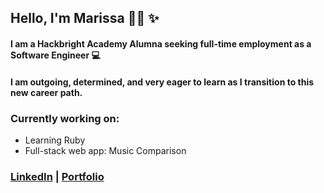 
<!-- This is a README.md for my GitHub page -->

## Hello, I'm Marissa 👋🏽 :sparkles: 

#### I am a Hackbright Academy Alumna seeking full-time employment as a Software Engineer 💻 

#### I am outgoing, determined, and very eager to learn as I transition to this new career path.

### Currently working on: 
* Learning Ruby 
* Full-stack web app: Music Comparison

### [LinkedIn](https://www.linkedin.com/in/marissa-aguilera/) | [Portfolio](https://meaguileraa.github.io/Portfolio/)